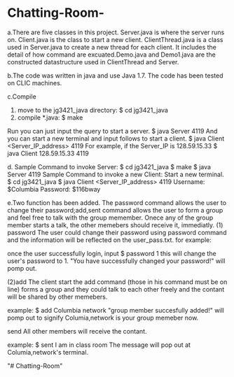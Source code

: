 Chatting-Room-
==============
a.There are five classes in this project. Server.java is where the server runs on. Client.java is the class to 
start a new client. ClientThread.java is a class used in Server.java to create a new thread for each client. It 
includes the detail of how command are excuated.Demo.java and Demo1.java are the constructed datastructure used
in ClientThread and Server. 
 
 
b.The code was written in java and use Java 1.7. The code has been tested on CLIC machines.


c.Compile
1. move to the jg3421_java directory:
	$ cd jg3421_java
2. compile *.java:
	$ make

Run
you can just input the query to start a server.
	$ java Server 4119
And
you can start a new terminal and input follows to start a client.
	$ java Client <Server_IP_address> 4119
	For example, if the Server_IP is 128.59.15.33
	$ java Client 128.59.15.33 4119
		
		
d. Sample Command to invoke Server:
$ cd jg3421_java
$ make
$ java Server 4119
Sample Command to invoke a new Client:
Start a new terminal.
$ cd jg3421_java
$ java Client <Server_IP_address> 4119
Username:
$Columbia
Password:
$116bway


e.Two function has been added. The password command allows the user to change their password;add,sent command allows
the user to form a group and feel free to talk with the group memember. Onece any of the group member starts a talk, the other
memebers should receive it, immediatly.
(1) password <password you want to change to>
The user could change their password using password command and the information will be reflected on the user_pass.txt.
for example:

once the user successfully login, input
$ password 1
this will change the user's password to 1.
"You have successfully changed your password!" will pomp out.

(2)add <names you want to >
The client start the add command (those in his command must be on line) forms a group and they could talk to each other freely and the 
contant will be shared by other memebers.

example:
$ add Columbia network 
"group member succesfully added!" will pomp out to signify Columia,network is your group memeber now.

send <conversation you went to share with group members>
All other members will receive the contant.

example:
$ sent I am in class room
The message will pop out at Columia,network's terminal.


"# Chatting-Room"  
